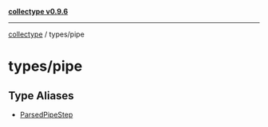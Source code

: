 [**collectype v0.9.6**](../../README.md)

***

[collectype](../../modules.md) / types/pipe

# types/pipe

## Type Aliases

- [ParsedPipeStep](type-aliases/ParsedPipeStep.md)
